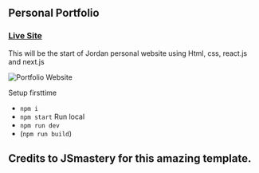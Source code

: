 ## Personal Portfolio

### [Live Site](http://jordanandrianda.com/)

 This will be the start of Jordan personal website using Html, css, react.js and next.js

![Portfolio Website](https://i.ibb.co/BznPSDz/website-preview.png)



Setup firsttime
 - ```npm i```
 - ```npm start```
Run local
 - ```npm run dev```
 - (```npm run build```)

## Credits to JSmastery for this amazing template.

